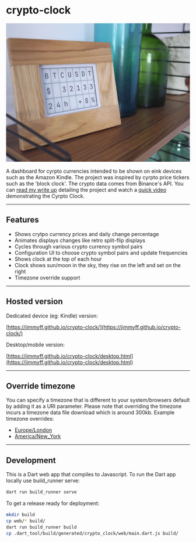 # crypto-clock

![Crypto Clock](https://github.com/jimmyff/crypto-clock/raw/master/misc/photo.jpg)

A dashboard for cyrpto currencies intended to be shown on eink devices such as the Amazon Kindle. The project was inspired by cyrpto price tickers such as the 'block clock'. The crypto data comes from Binance's API. You can [read my write up](https://medium.com/@jimmyff/crypto-clock-the-crypto-currency-ticker-that-runs-on-a-kindle-2bc601244556?source=friends_link&sk=47d142779ce7969e8ee82a9ebb770a7f) detailing the project and watch a [quick video](https://www.youtube.com/watch?v=qPAcM4U1mio) demonstrating the Cyrpto Clock.

---

## Features

* Shows crytpo currency prices and daily change percentage
* Animates displays changes like retro split-flip displays
* Cycles through various crypto currency symbol pairs
* Configuration UI to choose crypto symbol pairs and update frequencies
* Shows clock at the top of each hour
* Clock shows sun/moon in the sky, they rise on the left and set on the right
* Timezone override support

---

## Hosted version

Dedicated device (eg: Kindle) version:

[https://jimmyff.github.io/crypto-clock/](https://jimmyff.github.io/crypto-clock/)

Desktop/mobile version:

[https://jimmyff.github.io/crypto-clock/desktop.html](https://jimmyff.github.io/crypto-clock/desktop.html)

---

## Override timezone

You can specify a timezone that is different to your system/browsers default by adding it as a URI parameter. Please note that overriding the timezone incurs a timezone data file download which is around 300kb. Example timezone overrides:

* [Europe/London](https://jimmyff.github.io/crypto-clock/?timezone=Europe/London)
* [America/New_York](https://jimmyff.github.io/crypto-clock/?timezone=America/New_York)

---

## Development

This is a Dart web app that compiles to Javascript. To run the Dart app locally use build_runner serve:

```bash
dart run build_runner serve
```

To get a release ready for deployment:

```bash
mkdir build
cp web/* build/
dart run build_runner build
cp .dart_tool/build/generated/crypto_clock/web/main.dart.js build/
```
